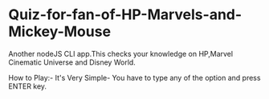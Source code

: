 # Quiz-for-fan-of-HP-Marvels-and-Mickey-Mouse

Another nodeJS CLI app.This checks your knowledge on HP,Marvel Cinematic Universe and Disney World.

How to Play:- It's Very Simple- You have to type any of the option and press ENTER key.
